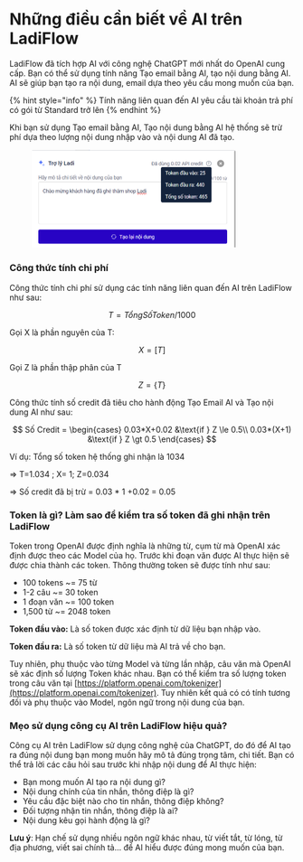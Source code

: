 # Những điều cần biết về AI trên LadiFlow

LadiFlow đã tích hợp AI với công nghệ ChatGPT mới nhất do OpenAI cung cấp. Bạn có thể sử dụng tính năng Tạo email bằng AI, tạo nội dung bằng AI. AI sẽ giúp bạn tạo ra nội dung, email dựa theo yêu cầu mong muốn của bạn.

{% hint style="info" %}
Tính năng liên quan đến AI yêu cầu tài khoản trả phí có gói từ Standard trở lên&#x20;
{% endhint %}

Khi bạn sử dụng Tạo email bằng AI, Tạo nội dung bằng AI hệ thống sẽ trừ phí dựa theo lượng nội dung nhập vào và nội dung AI đã tạo.

<figure><img src="../.gitbook/assets/image (651).png" alt="" width="360"><figcaption></figcaption></figure>

### Công thức tính chi phí&#x20;

Công thức tính chi phí sử dụng các tính năng liên quan đến AI trên LadiFlow như sau:

$$
T = Tổng Số Token/1000
$$

Gọi X là phần nguyên của T:

$$
X= [T]
$$

Gọi Z là phần thập phân của T

$$
Z=\lbrace T\rbrace
$$

Công thức tính số credit đã tiêu cho hành động Tạo Email AI và Tạo nội dung AI như sau:

$$
Số Credit = \begin{cases}
   0.03*X+0.02 &\text{if } Z \le 0.5\\
   0.03*(X+1)  &\text{if } Z \gt 0.5 
\end{cases}
$$

Ví dụ: Tổng số token hệ thống ghi nhận là 1034

\=> T=1.034 ; X= 1; Z=0.034

\=> Số credit đã bị trừ = 0.03 \* 1 +0.02 = 0.05

### Token là gì? Làm sao để kiểm tra số token đã ghi nhận trên LadiFlow

Token trong OpenAI được định nghĩa là những từ, cụm từ mà OpenAI xác định được theo các Model của họ. Trước khi đoạn văn được AI thực hiện sẽ được chia thành các token. Thông thường token sẽ được tính như sau:

* 100 tokens \~= 75 từ&#x20;
* 1-2 câu \~= 30 token
* 1 đoạn văn \~= 100 token
* 1,500 từ \~= 2048 token

**Token đầu vào:** Là số token được xác định từ dữ liệu bạn nhập vào.

**Token đầu ra:** Là số token từ dữ liệu mà AI trả về cho bạn.

Tuy nhiên, phụ thuộc vào từng Model và từng lần nhập, câu văn mà OpenAI sẽ xác định số lượng Token khác nhau. Bạn có thể kiểm tra số lượng token trong câu văn tại [https://platform.openai.com/tokenizer](https://platform.openai.com/tokenizer). Tuy nhiên kết quả có có tính tương đối và phụ thuộc vào Model, ngôn ngữ trong nội dung của bạn.

### Mẹo sử dụng công cụ AI trên LadiFlow hiệu quả?

Công cụ AI trên LadiFlow sử dụng công nghệ của ChatGPT, do đó để AI tạo ra đúng nội dung bạn mong muốn hãy mô tả đúng trọng tâm, chi tiết. Bạn có thể trả lời các câu hỏi sau trước khi nhập nội dung để AI thực hiện:

* Bạn mong muốn AI tạo ra nội dung gì?
* Nội dung chính của tin nhắn, thông điệp là gì?
* Yêu cầu đặc biệt nào cho tin nhắn, thông điệp không?
* Đối tượng nhận tin nhắn, thông điệp là ai?
* Nội dung kêu gọi hành động là gì?

**Lưu ý**: Hạn chế sử dụng nhiều ngôn ngữ khác nhau, từ viết tắt, từ lóng, từ địa phương, viết sai chính tả... để AI hiểu được đúng mong muốn của bạn.
